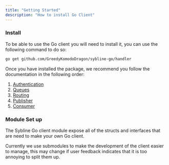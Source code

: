 ```yaml
---
title: "Getting Started"
description: "How to install Go Client"
---
```


### Install

To be able to use the Go client you will need to install it, you can use the following command to do so:
```bash
go get github.com/GreedyKomodoDragon/sybline-go/handler
```

Once you have installed the package, we recommend you follow the documentation in the following order:

1. [Authentication](/en/v020/golang/auth)
2. [Queues](/en/v020/golang/queue)
3. [Routing](/en/v020/golang/routing)
4. [Publisher](/en/v020/golang/publisher)
5. [Consumer](/en/v020/golang/consuming)

### Module Set up

The Sybline Go client module expose all of the structs and interfaces that are need to make your own Go client. 

Currently we use submodules to make the development of the client easier to manage, this may change if user feedback indicates that it is too annoying to split them up.